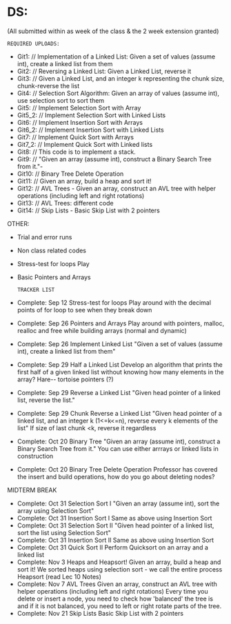 # DS:
(All submitted within as week of the class & the 2 week extension granted)

    REQUIRED UPLOADS:

- Git1:   // Implementation of a Linked List: Given a set of values (assume int), create a linked list from them
- Git2:   // Reversing a Linked List: Given a Linked List, reverse it
- Git3:   // Given a Linked List, and an integer k representing the chunk size, chunk-reverse the list 
- Git4:   // Selection Sort Algorithm: Given an array of values (assume int), use selection sort to sort them
- Git5:   // Implement Selection Sort with Array
- Git5_2: // Implement Selection Sort with Linked Lists
- Git6:   // Implement Insertion Sort with Arrays
- Git6_2: // Implement Insertion Sort with Linked Lists
- Git7:   // Implement Quick Sort with Arrays 
- Git7_2: // Implement Quick Sort with Linked lists
- Git8:   // This code is to implement a stack.
- Git9:   // "Given an array (assume int), construct a Binary Search Tree from it."- 
- Git10:  // Binary Tree Delete Operation
- Git11:  // Given an array, build a heap and sort it!
- Git12:  // AVL Trees - Given an array, construct an AVL tree with helper operations (including left and right rotations)
- Git13:  // AVL Trees: different code 
- Git14:  // Skip Lists - Basic Skip List with 2 pointers


OTHER:

- Trial and error runs
- Non class related codes 
- Stress-test for loops Play
- Basic Pointers and Arrays

      TRACKER LIST

- Complete: Sep 12	Stress-test for loops	Play around with the decimal points of for loop to see when they break down 	
- Complete: Sep 26	Pointers and Arrays	Play around with pointers, malloc, realloc and free while building arrays (normal and dynamic)
- Complete: Sep 26	Implement Linked List	"Given a set of values (assume int), create a linked list from them"	
- Complete: Sep 29	Half a Linked List	Develop an algorithm that prints the first half of a given linked list without knowing how many elements in the array? 	Hare-- tortoise pointers (?)
- Complete: Sep 29	Reverse a Linked List	"Given head pointer of a linked list, reverse the list."	
- Complete: Sep 29	Chunk Reverse a Linked List	"Given head pointer of a linked list, and an integer k (1<=k<=n), reverse every k elements of the list"	If size of last chunk <k, reverse it regardless
- Complete: Oct 20	Binary Tree	"Given an array (assume int), construct a Binary Search Tree from it."	You can use either arrrays or linked lists in construction
- Complete: Oct 20	Binary Tree Delete Operation	Professor has covered the insert and build operations, how do you go about deleting nodes?	

MIDTERM BREAK			
- Complete: Oct 31	Selection Sort I	"Given an array (assume int), sort the array using Selection Sort"	
- Complete: Oct 31	Insertion Sort I	Same as above using Insertion Sort	
- Complete: Oct 31	Selection Sort II	"Given head pointer of a linked list, sort the list using Selection Sort"	
- Complete: Oct 31	Insertion Sort II	Same as above using Insertion Sort	
- Complete: Oct 31	Quick Sort II	Perform Quicksort on an array and a linked list	
- Complete: Nov 3	Heaps and Heapsort!	Given an array, build a heap and sort it!	We sorted heaps using selection sort - we call the entire process Heapsort (read Lec 10 Notes)
- Complete: Nov 7	AVL Trees	Given an array, construct an AVL tree with helper operations (including left and right rotations) Every time you delete or insert a node, you need to check how 'balanced' the tree is and if it is not balanced, you need to left or right rotate parts of the tree. 
- Complete: Nov 21	Skip Lists	Basic Skip List with 2 pointers	
